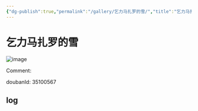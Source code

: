 ```yaml
---
{"dg-publish":true,"permalink":"/gallery/乞力马扎罗的雪/","title":"乞力马扎罗的雪","created":"2025-05-31T15:39:28.021+08:00"}
---
```



# 乞力马扎罗的雪

![image](https://img2.doubanio.com/view/subject/l/public/s33670891.jpg)

Comment: 



doubanId: 35100567

## log

